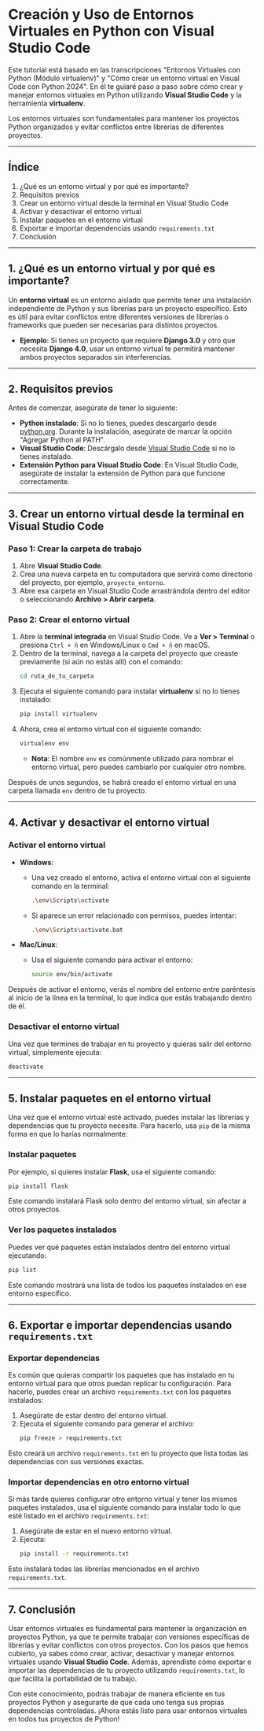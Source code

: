 # Creación y Uso de Entornos Virtuales en Python con Visual Studio Code

Este tutorial está basado en las transcripciones "Entornos Virtuales con Python (Módulo virtualenv)" y "Cómo crear un entorno virtual en Visual Code con Python 2024". En él te guiaré paso a paso sobre cómo crear y manejar entornos virtuales en Python utilizando **Visual Studio Code** y la herramienta **virtualenv**. 

Los entornos virtuales son fundamentales para mantener los proyectos Python organizados y evitar conflictos entre librerías de diferentes proyectos.

---

## **Índice**
1. ¿Qué es un entorno virtual y por qué es importante?
2. Requisitos previos
3. Crear un entorno virtual desde la terminal en Visual Studio Code
4. Activar y desactivar el entorno virtual
5. Instalar paquetes en el entorno virtual
6. Exportar e importar dependencias usando `requirements.txt`
7. Conclusión

---

## **1. ¿Qué es un entorno virtual y por qué es importante?**

Un **entorno virtual** es un entorno aislado que permite tener una instalación independiente de Python y sus librerías para un proyecto específico. Esto es útil para evitar conflictos entre diferentes versiones de librerías o frameworks que pueden ser necesarias para distintos proyectos.

- **Ejemplo**: Si tienes un proyecto que requiere **Django 3.0** y otro que necesita **Django 4.0**, usar un entorno virtual te permitirá mantener ambos proyectos separados sin interferencias.

---

## **2. Requisitos previos**

Antes de comenzar, asegúrate de tener lo siguiente:

- **Python instalado**: Si no lo tienes, puedes descargarlo desde [python.org](https://www.python.org/downloads/). Durante la instalación, asegúrate de marcar la opción "Agregar Python al PATH".
- **Visual Studio Code**: Descárgalo desde [Visual Studio Code](https://code.visualstudio.com/) si no lo tienes instalado.
- **Extensión Python para Visual Studio Code**: En Visual Studio Code, asegúrate de instalar la extensión de Python para que funcione correctamente.

---

## **3. Crear un entorno virtual desde la terminal en Visual Studio Code**

### **Paso 1: Crear la carpeta de trabajo**

1. Abre **Visual Studio Code**.
2. Crea una nueva carpeta en tu computadora que servirá como directorio del proyecto, por ejemplo, `proyecto_entorno`.
3. Abre esa carpeta en Visual Studio Code arrastrándola dentro del editor o seleccionando **Archivo > Abrir carpeta**.

### **Paso 2: Crear el entorno virtual**

1. Abre la **terminal integrada** en Visual Studio Code. Ve a **Ver > Terminal** o presiona `Ctrl + ñ` en Windows/Linux o `Cmd + ñ` en macOS.
2. Dentro de la terminal, navega a la carpeta del proyecto que creaste previamente (si aún no estás allí) con el comando:
   ```bash
   cd ruta_de_tu_carpeta
   ```
3. Ejecuta el siguiente comando para instalar **virtualenv** si no lo tienes instalado:
   ```bash
   pip install virtualenv
   ```
4. Ahora, crea el entorno virtual con el siguiente comando:
   ```bash
   virtualenv env
   ```
   - **Nota**: El nombre `env` es comúnmente utilizado para nombrar el entorno virtual, pero puedes cambiarlo por cualquier otro nombre.

Después de unos segundos, se habrá creado el entorno virtual en una carpeta llamada `env` dentro de tu proyecto.

---

## **4. Activar y desactivar el entorno virtual**

### **Activar el entorno virtual**

- **Windows**: 
   - Una vez creado el entorno, activa el entorno virtual con el siguiente comando en la terminal:
     ```bash
     .\env\Scripts\activate
     ```
   - Si aparece un error relacionado con permisos, puedes intentar:
     ```bash
     .\env\Scripts\activate.bat
     ```

- **Mac/Linux**:
   - Usa el siguiente comando para activar el entorno:
     ```bash
     source env/bin/activate
     ```

Después de activar el entorno, verás el nombre del entorno entre paréntesis al inicio de la línea en la terminal, lo que indica que estás trabajando dentro de él.

### **Desactivar el entorno virtual**

Una vez que termines de trabajar en tu proyecto y quieras salir del entorno virtual, simplemente ejecuta:
```bash
deactivate
```

---

## **5. Instalar paquetes en el entorno virtual**

Una vez que el entorno virtual esté activado, puedes instalar las librerías y dependencias que tu proyecto necesite. Para hacerlo, usa `pip` de la misma forma en que lo harías normalmente:

### **Instalar paquetes**

Por ejemplo, si quieres instalar **Flask**, usa el siguiente comando:
```bash
pip install flask
```

Este comando instalará Flask solo dentro del entorno virtual, sin afectar a otros proyectos.

### **Ver los paquetes instalados**

Puedes ver qué paquetes están instalados dentro del entorno virtual ejecutando:
```bash
pip list
```

Este comando mostrará una lista de todos los paquetes instalados en ese entorno específico.

---

## **6. Exportar e importar dependencias usando `requirements.txt`**

### **Exportar dependencias**

Es común que quieras compartir los paquetes que has instalado en tu entorno virtual para que otros puedan replicar tu configuración. Para hacerlo, puedes crear un archivo `requirements.txt` con los paquetes instalados:

1. Asegúrate de estar dentro del entorno virtual.
2. Ejecuta el siguiente comando para generar el archivo:
   ```bash
   pip freeze > requirements.txt
   ```

Esto creará un archivo `requirements.txt` en tu proyecto que lista todas las dependencias con sus versiones exactas.

### **Importar dependencias en otro entorno virtual**

Si más tarde quieres configurar otro entorno virtual y tener los mismos paquetes instalados, usa el siguiente comando para instalar todo lo que esté listado en el archivo `requirements.txt`:

1. Asegúrate de estar en el nuevo entorno virtual.
2. Ejecuta:
   ```bash
   pip install -r requirements.txt
   ```

Esto instalará todas las librerías mencionadas en el archivo `requirements.txt`.

---

## **7. Conclusión**

Usar entornos virtuales es fundamental para mantener la organización en proyectos Python, ya que te permite trabajar con versiones específicas de librerías y evitar conflictos con otros proyectos. Con los pasos que hemos cubierto, ya sabes cómo crear, activar, desactivar y manejar entornos virtuales usando **Visual Studio Code**. Además, aprendiste cómo exportar e importar las dependencias de tu proyecto utilizando `requirements.txt`, lo que facilita la portabilidad de tu trabajo.

Con este conocimiento, podrás trabajar de manera eficiente en tus proyectos Python y asegurarte de que cada uno tenga sus propias dependencias controladas. ¡Ahora estás listo para usar entornos virtuales en todos tus proyectos de Python! 
